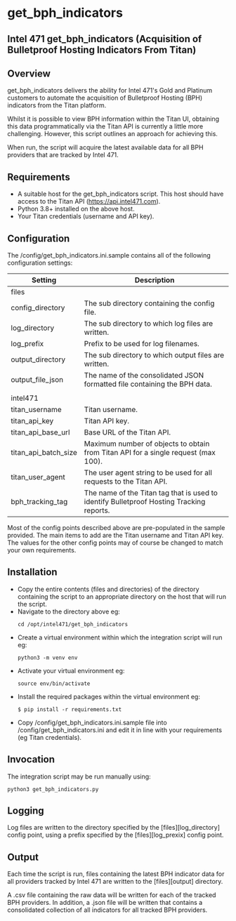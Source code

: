 # get_bph_indicators

## Intel 471 get_bph_indicators (Acquisition of Bulletproof Hosting Indicators From Titan)

## Overview
get_bph_indicators delivers the ability for Intel 471's Gold and Platinum customers to automate the acquisition of Bulletproof Hosting (BPH) indicators from the Titan platform.

Whilst it is possible to view BPH information within the Titan UI, obtaining this data programmatically via the Titan API is currently a little more challenging. However, this script outlines an approach for achieving this.

When run, the script will acquire the latest available data for all BPH providers that are tracked by Intel 471.

## Requirements
- A suitable host for the get_bph_indicators script. This host should have access to the Titan API (https://api.intel471.com).
- Python 3.8+ installed on the above host.
- Your Titan credentials (username and API key).

## Configuration
The /config/get_bph_indicators.ini.sample contains all of the following configuration settings:

| Setting                                                 | Description                                                                                                |
| -------                                                 | -----------                                                                                                |
| files                                                   |                                                                                                            |
| config_directory                                        | The sub directory containing the config file.                                                              |
| log_directory                                           | The sub directory to which log files are written.                                                          |
| log_prefix                                              | Prefix to be used for log filenames.                                                                       |
| output_directory                                        | The sub directory to which output files are written.                                                       |
| output_file_json                                        | The name of the consolidated JSON formatted file containing the BPH data.                                  |
|                                                         |                                                                                                            |
| intel471                                                |                                                                                                            |
| titan_username                                          | Titan username.                                                                                            |
| titan_api_key                                           | Titan API key.                                                                                             |
| titan_api_base_url                                      | Base URL of the Titan API.                                                                                 |
| titan_api_batch_size                                    | Maximum number of objects to obtain from Titan API for a single request (max 100).                         |
| titan_user_agent                                        | The user agent string to be used for all requests to the Titan API.                                        |
| bph_tracking_tag                                        | The name of the Titan tag that is used to identify Bulletproof Hosting Tracking reports.                   |

Most of the config points described above are pre-populated in the sample provided. The main items to add are the Titan username and Titan API key. The values for the other config points may of course be changed to match your own requirements.

## Installation
- Copy the entire contents (files and directories) of the directory containing the script to an appropriate directory on the host that will run the script.
- Navigate to the directory above eg:
  ```
  cd /opt/intel471/get_bph_indicators
  ```
- Create a virtual environment within which the integration script will run eg:
  ```
  python3 -m venv env
  ```
- Activate your virtual environment eg:
  ```
  source env/bin/activate
  ```
- Install the required packages within the virtual environment eg:
  ```
  $ pip install -r requirements.txt
  ```
- Copy /config/get_bph_indicators.ini.sample file into /config/get_bph_indicators.ini and edit it in line with your requirements (eg Titan credentials).

## Invocation
The integration script may be run manually using:
```
python3 get_bph_indicators.py
```

## Logging
Log files are written to the directory specified by the [files][log_directory] config point, using a prefix specified by the [files][log_prexix] config point.

## Output
Each time the script is run, files containing the latest BPH indicator data for all providers tracked by Intel 471 are written to the [files][output] directory.

A .csv file containing the raw data will be written for each of the tracked BPH providers.  In addition, a .json file will be written that contains a consolidated collection of all indicators for all tracked BPH providers.
